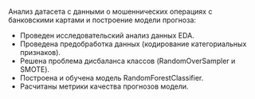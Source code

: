 Анализ датасета с данными о мошеннических операциях с банковскими картами и построение модели прогноза:

  * Проведен исследовательский анализ данных EDA.
  * Проведена предобработка данных (кодирование категориальных признаков).
  * Решена проблема дисбаланса классов (RandomOverSampler и SMOTE).
  * Построена и обучена модель RandomForestClassifier.
  * Расчитаны метрики качества прогнозов модели.
